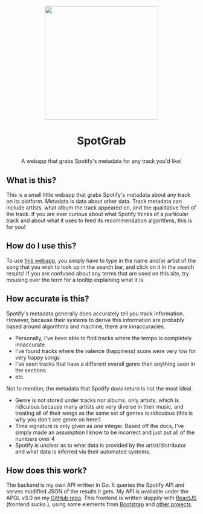 <p align="center">
  <a href="https://spotgrab.austinti.me">
    <img src="https://spotgrab.austinti.me/logo.png" width="300" height="300" />
  </a>
</p>

# <p align="center">SpotGrab</p>
<p align="center">A webapp that grabs Spotify's metadata for any track you'd like!</p>

## What is this?
This is a small little webapp that grabs Spotify's metadata about any track on its platform. Metadata is data about other data. Track metadata can include artists, what album the track appeared on, and the qualitative feel of the track. If you are ever curious about what Spotify thinks of a particular track and about what it uses to feed its recommendation algorithms, this is for you!

## How do I use this?
To use [this webapp](https://spotgrab.austinti.me), you simply have to type in the name and/or artist of the song that you wish to look up in the search bar, and click on it in the search results! If you are confused about any terms that are used on this site, try mousing over the term for a tooltip explaining what it is.

## How accurate is this?
Spotify's metadata generally does accurately tell you track information. However, because their systems to derive this information are probably based around algorithms and machine, there are innaccuracies.
  * Personally, I've been able to find tracks where the tempo is completely innaccurate
  * I've found tracks where the valence (happiness) score were very low for very happy songs
  * I've seen tracks that have a different overall genre than anything seen in the sections
  * etc.
  
Not to mention, the metadata that Spotify _does_ return is not the most ideal.
  * Genre is not stored under tracks nor albums, only artists, which is ridiculous because many artists are very diverse in their music, and treating all of their songs as the same set of genres is ridiculous (this is why you don't see genre on here!)
  * Time signature is only given as _one_ integer. Based off the docs, I've simply made an assumption I know to be incorrect and just put all of the numbers over 4
  * Spotify is unclear as to what data is provided by the artist/distributor and what data is inferred via their automated systems.
  
## How does this work?
The backend is my own API written in Go. It queries the Spotify API and serves modified JSON of the results it gets. My API is available under the APGL v3.0 on my [GitHub repo](https://github.com/AustinTi/SpotGrabAPI). This frontend is written sloppily with [ReactJS](https://reactjs.org) (frontend sucks.), using some elements from [Bootstrap](https://getbootstrap.com) and [other projects](https://github.com/AustinTi/SpotGrab/network/dependencies).

